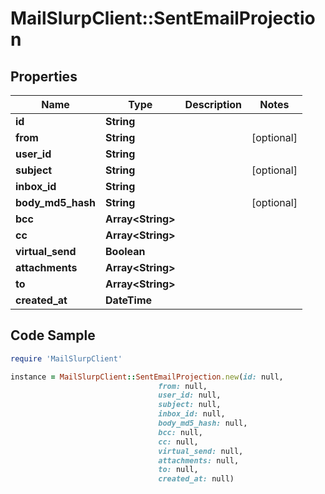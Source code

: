 # MailSlurpClient::SentEmailProjection

## Properties

Name | Type | Description | Notes
------------ | ------------- | ------------- | -------------
**id** | **String** |  | 
**from** | **String** |  | [optional] 
**user_id** | **String** |  | 
**subject** | **String** |  | [optional] 
**inbox_id** | **String** |  | 
**body_md5_hash** | **String** |  | [optional] 
**bcc** | **Array&lt;String&gt;** |  | 
**cc** | **Array&lt;String&gt;** |  | 
**virtual_send** | **Boolean** |  | 
**attachments** | **Array&lt;String&gt;** |  | 
**to** | **Array&lt;String&gt;** |  | 
**created_at** | **DateTime** |  | 

## Code Sample

```ruby
require 'MailSlurpClient'

instance = MailSlurpClient::SentEmailProjection.new(id: null,
                                 from: null,
                                 user_id: null,
                                 subject: null,
                                 inbox_id: null,
                                 body_md5_hash: null,
                                 bcc: null,
                                 cc: null,
                                 virtual_send: null,
                                 attachments: null,
                                 to: null,
                                 created_at: null)
```


